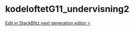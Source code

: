# kodeloftetG11_undervisning2

[Edit in StackBlitz next generation editor ⚡️](https://stackblitz.com/~/github.com/JulieKodehode/kodeloftetG11_undervisning2)